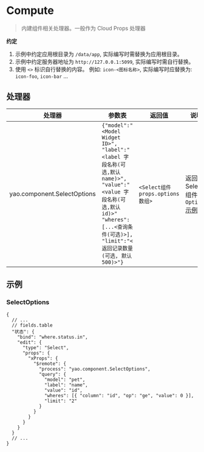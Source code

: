 # Compute

<blockquote>
  <p>内建组件相关处理器。一般作为 Cloud Props 处理器 </p>
</blockquote>

**约定**

1. 示例中约定应用根目录为 `/data/app`, 实际编写时需替换为应用根目录。
2. 示例中约定服务器地址为 `http://127.0.0.1:5099`, 实际编写时需自行替换。
3. 使用 `<>` 标识自行替换的内容。 例如: `icon-<图标名称>`, 实际编写时应替换为: `icon-foo`, `icon-bar` ...

## 处理器

| 处理器                      | 参数表                                                                                                                                                                                      | 返回值                            | 说明                                              |
| --------------------------- | ------------------------------------------------------------------------------------------------------------------------------------------------------------------------------------------- | --------------------------------- | ------------------------------------------------- |
| yao.component.SelectOptions | `{"model":"<Model Widget ID>", "label":"<label 字段名称(可选,默认name)>", "value":"<value 字段名称(可选,默认id)>" "wheres":[...<查询条件(可选)>], "limit":"<返回记录数量(可选, 默认500)>"}` | `<Select组件 props.options 数组>` | 返回 Select 组件 `Options` [示例](#selectoptions) |

## 示例

### SelectOptions

```jsonc
{
  // ...
  // fields.table
  "状态": {
    "bind": "where.status.in",
    "edit": {
      "type": "Select",
      "props": {
        "xProps": {
          "$remote": {
            "process": "yao.component.SelectOptions",
            "query": {
              "model": "pet",
              "label": "name",
              "value": "id",
              "wheres": [{ "column": "id", "op": "ge", "value": 0 }],
              "limit": "2"
            }
          }
        }
      }
    }
  }
  // ...
}
```
